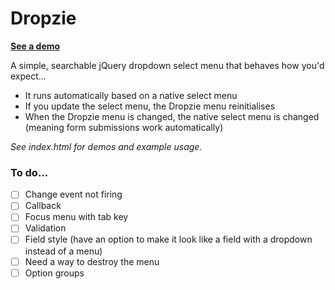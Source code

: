 # Dropzie

**[See a demo](https://jeremyblaze.github.io/Dropzie/)**

A simple, searchable jQuery dropdown select menu that behaves how you'd expect...

- It runs automatically based on a native select menu
- If you update the select menu, the Dropzie menu reinitialises
- When the Dropzie menu is changed, the native select menu is changed (meaning form submissions work automatically)

_See index.html for demos and example usage._

### To do...

- [ ] Change event not firing
- [ ] Callback
- [ ] Focus menu with tab key
- [ ] Validation
- [ ] Field style (have an option to make it look like a field with a dropdown instead of a menu)
- [ ] Need a way to destroy the menu
- [ ] Option groups